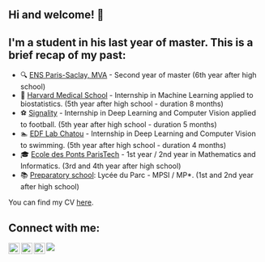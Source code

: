 ## Hi and welcome! 👋 

## I'm a student in his last year of master. This is a brief recap of my past:

- 🔍 [ENS Paris-Saclay, MVA](https://www.master-mva.com/) - Second year of master (6th year after high school)
- 🔬 [Harvard Medical School](https://www.chiragjpgroup.org/) - Internship in Machine Learning applied to biostatistics. (5th year after high school - duration 8 months)
- ⚽ [Signality](https://www.signality.com/) - Internship in Deep Learning and Computer Vision applied to football. (5th year after high school - duration 5 months)
- 🏊 [EDF Lab Chatou](https://www.saint-venant-lab.fr/) - Internship in Deep Learning and Computer Vision to swimming. (5th year after high school - duration 4 months)
- 🎓 [Ecole des Ponts ParisTech](https://www.ecoledesponts.fr/en) - 1st year / 2nd year in Mathematics and Informatics. (3rd and 4th year after high school)
- 📚 [Preparatory school](https://lyceeduparc.fr/ldp/rubrique1.html): Lycée du Parc - MPSI / MP*. (1st and 2nd year after high school)

You can find my CV [here][CV].

## Connect with me:

[<img align="left" width="22px" src="https://upload.wikimedia.org/wikipedia/commons/e/e9/Linkedin_icon.svg" />][LinkedIn]
[<img align="left" width="22px" src="https://upload.wikimedia.org/wikipedia/commons/thumb/c/c7/Google_Scholar_logo.svg/512px-Google_Scholar_logo.svg.png" />][GoogleScolar]
[<img align="left" width="22px" src="https://upload.wikimedia.org/wikipedia/commons/thumb/e/ef/Stack_Overflow_icon.svg/512px-Stack_Overflow_icon.svg.png" />][StackOverFlow]
[<img src="https://img.shields.io/badge/-mail-blue?style=flat&logo=Gmail&logoColor=white&link&fbclid=IwAR0WmXs7mnPRkIyDJM2sTmwz549ynOQABq5yZa2UnlxCpOKL-awG3Jkh_Ew&link=mailto:theo.vincent@eleves.enpc.fr" />][Mail]

<br />
<br />

[CV]: https://drive.google.com/file/d/1qtkKtlYmI1bdCDYlAkX_-uVMYGFUTh08/view?usp=sharing
[LinkedIn]: https://www.linkedin.com/in/theo-vincent/
[GoogleScolar]: https://scholar.google.com/citations?user=nZPOL4wAAAAJ&hl=en&oi=ao
[StackOverFlow]: https://stats.stackexchange.com/users/325933/th%c3%a9o-vincent
[Mail]: mailto:theo.vincent@eleves.enpc.fr
